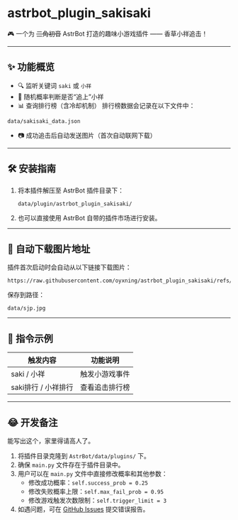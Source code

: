 
# astrbot_plugin_sakisaki

🎮 一个为 ~~三角初音~~ AstrBot 打造的趣味小游戏插件 —— 香草小祥追击！

---

## ✨ 功能概览

- 🔍 监听关键词 `saki` 或 `小祥`
- 🎯 随机概率判断是否“追上”小祥
- 📊 查询排行榜（含冷却机制）
排行榜数据会记录在以下文件中：
```
data/sakisaki_data.json
```

- 📷 成功追击后自动发送图片（首次自动联网下载）

---

## 🛠 安装指南

1. 将本插件解压至 AstrBot 插件目录下：
   ```
   data/plugin/astrbot_plugin_sakisaki/
   ```
2. 也可以直接使用 AstrBot 自带的插件市场进行安装。

---

## 🔗 自动下载图片地址

插件首次启动时会自动从以下链接下载图片：

```
https://raw.githubusercontent.com/oyxning/astrbot_plugin_sakisaki/refs/heads/master/sjp.jpg
```

保存到路径：

```
data/sjp.jpg
```

---

## 🧾 指令示例

| 触发内容              | 功能说明           |
|-----------------------|--------------------|
| saki / 小祥           | 触发小游戏事件     |
| saki排行 / 小祥排行   | 查看追击排行榜     |

---

## 😂 开发备注

能写出这个，家里得请高人了。  
1. 将插件目录克隆到 `AstrBot/data/plugins/` 下。
2. 确保 `main.py` 文件存在于插件目录中。
3. 用户可以在 `main.py` 文件中直接修改概率和其他参数：
   - 修改成功概率：`self.success_prob = 0.25`
   - 修改失败概率上限：`self.max_fail_prob = 0.95`
   - 修改游戏触发次数限制：`self.trigger_limit = 3`
4. 如遇问题，可在 [GitHub Issues](https://github.com/oyxning/astrbot_plugin_sakisaki/issues) 提交错误报告。

